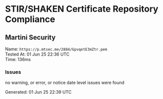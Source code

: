 # STIR/SHAKEN Certificate Repository Compliance

## Martini Security

Name: `https://p.mtsec.me/2884/GpvqetE3mZtr.pem`\
Tested At: 01 Jun 25 22:36 UTC\
Time: 136ms

### Issues

no warning, or error, or notice date level issues were found

Generated: 01 Jun 25 22:39 UTC